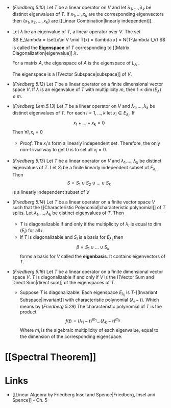 * (*Friedberg 5.10*) Let $T$ be a linear operator on $V$ and let $\lambda_1,\dots,\lambda_k$ be distinct eigenvalues of $T$. If $x_1,\dots,x_k$ are the corresponding eigenvectors then $\{x_1,x_2,\dots,x_k\}$ are [[Linear Combination|linearly independent]].

* Let $\lambda$ be an eigenvalue of $T$, a linear operator over $V$.  The set
  $$
  E_\lambda = \set{x\in V \mid T(x) = \lambda x} = N(T-\lambda I_V)
  $$
  is called the **Eigenspace** of $T$ corresponding to [[Matrix Diagonalization|eigenvalue]] $\lambda$. 
  
  For a matrix $A$, the eigenspace of $A$ is the eigenspace of $L_A$ .
  
  The eigenspace is a [[Vector Subspace|subspace]] of $V$.

* (*Friedberg 5.12*) Let $T$ be a linear operator on a finite dimensional vector space $V$. If $\lambda$ is an eigenvalue of $T$ with multiplicity $m$, then $1\le \dim(E_\lambda) \le m$. 
* (*Friedberg Lem.5.13*) Let $T$ be a linear operator on $V$ and $\lambda_1,\dots,\lambda_k$ be distinct eigenvalues of $T$. For each $i=1,\dots,k$ let $x_i\in E_{\lambda_i}$. If
  $$
  x_1+\dots +x_k = 0
  $$
  Then $\forall i, x_i=0$
	* *Proof*: The $x_i$'s form a linearly independent set. Therefore, the only non-trivial way to get $0$ is to set all $x_i=0$. 

* (*Friedberg 5.13*) Let $T$ be a linear operator on $V$ and $\lambda_1,\dots,\lambda_k$ be distinct eigenvalues of $T$. Let $S_i$ be a finite linearly independent subset of $E_{\lambda_i}$. Then 
  $$
  S= S_1\cup S_2\cup\dots\cup S_k 
  $$
  is a linearly independent subset of $V$
* (*Friedberg 5.14*) Let $T$ be a linear operator on a finite vector space $V$ such that the  [[Characteristic Polynomial|characteristic polynomial]] of $T$ splits. Let $\lambda_1,\dots,\lambda_k$ be distinct eigenvalues of $T$. Then 
	* $T$ is diagonalizable if and only if the multiplicity of $\lambda_i$ is equal to $\dim(E_i)$ for all $i$.
	* If $T$ is diagonalizable and $S_i$ is a basis for $E_{\lambda_i}$ then 
	  $$
	  \beta = S_1\cup \dots \cup S_k
	  $$
	  forms a basis for $V$ called the **eigenbasis**. It contains eigenvectors of $T$.


* (*Friedberg 5.16*) Let $T$ be a linear operator on a finite dimensional vector space $V$. $T$ is diagonalizable if and only if $V$ is the [[Vector Sum and Direct Sum|direct sum]] of the eigenspaces of $T$.
	* Suppose $T$ is diagonalizable.  Each eigenspace $E_{\lambda_i}$ is $T$-[[Invariant Subspace|invariant]] with characteristic polynomial $(\lambda_i-t)$. Which means by (*Friedberg 5.29*) The characteristic polynomial of $T$ is the product
	  $$
	  f(t) = (\lambda_1-t)^{m_1}\dots (\lambda_k-t)^{m_k}
	  $$
	  Where $m_i$ is the algebraic multiplicity of each eigenvalue, equal to the dimension of the corresponding eigenspace.

# [[Spectral Theorem]]

# Links
* [[Linear Algebra by Friedberg Insel and Spence|Friedberg, Insel and Spence]] - Ch. 5